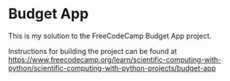 # Budget App

This is my solution to the FreeCodeCamp Budget App project. 

Instructions for building the project can be found at https://www.freecodecamp.org/learn/scientific-computing-with-python/scientific-computing-with-python-projects/budget-app
